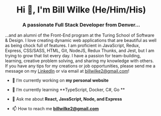 <h1 align="center">Hi 👋, I'm Bill Wilke (He/Him/His)</h1>
<h3 align="center">A passionate Full Stack Developer from Denver...</h3>

...and an alumni of the Front-End program at the Turing School of Software & Design. I love creating dynamic web applications that are beautiful as well as being chock full of features. I am proficient in JavaScript, Redux, Express, CSS/SASS, HTML, Git, NodeJS, Redux Thunks, and Jest, but I am trying to grow that list every day. I have a passion for team-building, learning, creative problem solving, and sharing my knowledge with others. If you have any tips for my creations or job opportunities, please send me a message on my [LinkedIn](https://www.linkedin.com/in/bill-wilke) or via email at billwilke2@gmail.com!

- 🔭 I’m currently working on **my personal website**

- 🌱 I’m currently learning **TypeScript, Docker, C#, Go **

- 💬 Ask me about **React, JavaScript, Node, and Express**

- 📫 How to reach me **billwilke2@gmail.com**
